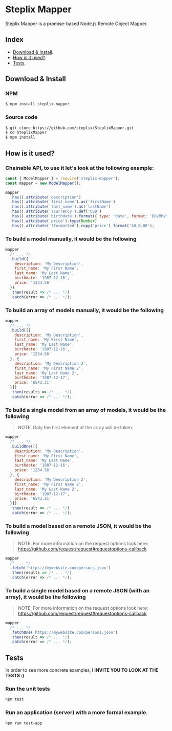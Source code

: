 # Steplix Mapper

Steplix Mapper is a promise-based Node.js Remote Object Mapper.

## Index

* [Download & Install][install].
* [How is it used?][how_is_it_used].
* [Tests][tests].

## Download & Install

### NPM
```bash
$ npm install steplix-mapper
```

### Source code
```bash
$ git clone https://github.com/steplix/SteplixMapper.git
$ cd SteplixMapper
$ npm install
```

## How is it used?

### Chainable API, to use it let's look at the following example:

```js
const { ModelMapper } = require('steplix-mapper');
const mapper = new ModelMapper();

mapper
  .has().attribute('description')
  .has().attribute('first_name').as('firstName')
  .has().attribute('last_name').as('lastName')
  .has().attribute('?currency').def('USD')
  .has().attribute('birthdate').format({ type: 'date', format: 'DD/MM/YYYY' })
  .has().attribute('price').type(Number)
  .has().attribute('?formatted').copy('price').format('$0,0.00');
```

### To build a model manually, it would be the following

```js
mapper
  /* ... */
  .build({
    description: 'My Description',
    first_name: 'My First Name',
    last_name: 'My Last Name',
    birthdate: '1987-12-16',
    price: '1234.56'
  })
  .then(result => /* ... */)
  .catch(error => /* ... */);
```

### To build an array of models manually, it would be the following

```js
mapper
  /* ... */
  .build([{
    description: 'My Description',
    first_name: 'My First Name',
    last_name: 'My Last Name',
    birthdate: '1987-12-16',
    price: '1234.56'
  }, {
    description: 'My Description 2',
    first_name: 'My First Name 2',
    last_name: 'My Last Name 2',
    birthdate: '1987-12-17',
    price: '6543.21'
  }])
  .then(results => /* ... */)
  .catch(error => /* ... */);
```

### To build a single model from an array of models, it would be the following
> NOTE: Only the first element of the array will be taken.

```js
mapper
  /* ... */
  .buildOne([{
    description: 'My Description',
    first_name: 'My First Name',
    last_name: 'My Last Name',
    birthdate: '1987-12-16',
    price: '1234.56'
  }, {
    description: 'My Description 2',
    first_name: 'My First Name 2',
    last_name: 'My Last Name 2',
    birthdate: '1987-12-17',
    price: '6543.21'
  }])
  .then(result => /* ... */)
  .catch(error => /* ... */);
```

### To build a model based on a remote JSON, it would be the following
> NOTE: For more information on the request options look here: https://github.com/request/request#requestoptions-callback

```js
mapper
  /* ... */
  .fetch('https://mywebsite.com/persons.json')
  .then(results => /* ... */)
  .catch(error => /* ... */);
```

### To build a single model based on a remote JSON (with an array), it would be the following
> NOTE: For more information on the request options look here: https://github.com/request/request#requestoptions-callback

```js
mapper
  /* ... */
  .fetchOne('https://mywebsite.com/persons.json')
  .then(result => /* ... */)
  .catch(error => /* ... */);
```

## Tests

In order to see more concrete examples, **I INVITE YOU TO LOOK AT THE TESTS :)**

### Run the unit tests
```sh
npm test
```

### Run an application (server) with a more formal example.
```sh
npm run test-app
```

<!-- deep links -->
[install]: #download--install
[how_is_it_used]: #how-is-it-used
[tests]: #tests
